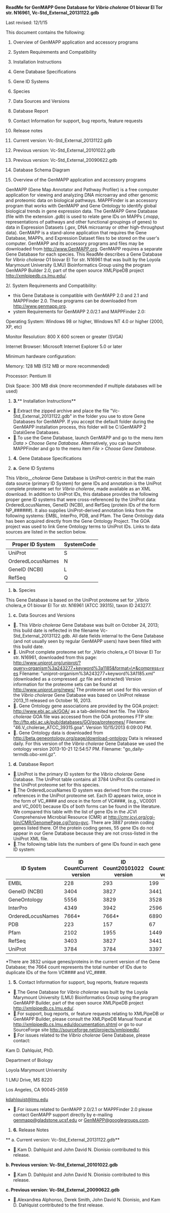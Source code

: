 **ReadMe for GenMAPP Gene Database for  *Vibrio cholerae*  O1 biovar El Tor str. N16961, Vc-Std\_External\_20131122.gdb**

Last revised:  12/1/15

This document contains the following:

1. Overview of GenMAPP application and accessory programs
2. System Requirements and Compatibility
3. Installation Instructions
4. Gene Database Specifications
  1. Gene ID Systems
  2. Species
  3. Data Sources and Versions
  4. Database Report
5. Contact Information for support, bug reports, feature requests
6. Release notes
  1. Current version: Vc-Std\_External\_20131122.gdb
  2. Previous version: Vc-Std\_External\_20101022.gdb
  3. Previous version: Vc-Std\_External\_20090622.gdb
7. Database Schema Diagram

1. Overview of the GenMAPP application and accessory programs

GenMAPP (Gene Map Annotator and Pathway Profiler) is a free computer application for viewing and analyzing DNA microarray and other genomic and proteomic data on biological pathways.  MAPPFinder is an accessory program that works with GenMAPP and Gene Ontology to identify global biological trends in gene expression data.  The GenMAPP Gene Database (file with the extension _.gdb_) is used to relate gene IDs on MAPPs (_.mapp_, representations of pathways and other functional groupings of genes) to data in Expression Datasets (_.gex_, DNA microarray or other high-throughput data).  GenMAPP is a stand-alone application that requires the Gene Database, MAPPs, and Expression Dataset files to be stored on the user's computer.  GenMAPP and its accessory programs and files may be downloaded from <http://www.GenMAPP.org>.  GenMAPP requires a separate Gene Database for each species.  This ReadMe describes a Gene Database for _Vibrio cholerae_ O1 biovar El Tor str. N16961 that was built by the Loyola Marymount University (LMU) Bioinformatics Group using the program GenMAPP Builder 2.0, part of the open source XMLPipeDB project <http://xmlpipedb.cs.lmu.edu/>.

2/. System Requirements and Compatibility:

- this Gene Database is compatible with GenMAPP 2.0 and 2.1 and MAPPFinder 2.0.  These programs can be downloaded from <http://www.genmapp.org>.
- ystem Requirements for GenMAPP 2.0/2.1 and MAPPFinder 2.0:

Operating System: Windows 98 or higher, Windows NT 4.0 or higher (2000, XP, etc)

Monitor Resolution: 800 X 600 screen or greater (SVGA)

Internet Browser: Microsoft Internet Explorer 5.0 or later

Minimum hardware configuration:

 Memory: 128 MB (512 MB or more recommended)

 Processor: Pentium III

 Disk Space: 300 MB disk (more recommended if multiple databases will be used)

1. **3.**** Installation Instructions**

- .Extract the zipped archive and place the file "Vc-Std\_External\_20131122.gdb" in the folder you use to store Gene Databases for GenMAPP.  If you accept the default folder during the GenMAPP installation process, this folder will be C:\GenMAPP 2 Data\Gene Databases.
- .To use the Gene Database, launch GenMAPP and go to the menu item _Data > Choose Gene Database_.  Alternatively, you can launch MAPPFinder and go to the menu item _File > Choose Gene Database_.

1. **4.** Gene Database Specifications

1. **a.** Gene ID Systems

This _Vibrio__cholerae_ Gene Database is UniProt-centric in that the main data source (primary ID System) for gene IDs and annotation is the UniProt complete proteome set for _Vibrio cholerae_, made available as an XML download. In addition to UniProt IDs, this database provides the following proper gene ID systems that were cross-referenced by the UniProt data: OrderedLocusNames, GeneID (NCBI), and RefSeq (protein IDs of the form NP\_######). It also supplies UniProt-derived annotation links from the following systems: EMBL, InterPro, PDB, and Pfam.  The Gene Ontology data has been acquired directly from the Gene Ontology Project. The GOA project was used to link Gene Ontology terms to UniProt IDs. Links to data sources are listed in the section below.

| Proper ID System | SystemCode |
| --- | --- |
| UniProt | S |
| OrderedLocusNames | N |
| GeneID (NCBI) | L |
| RefSeq | Q |

1. **b.** Species

This Gene Database is based on the UniProt proteome set for _Vibrio cholera_e O1 biovar El Tor str. N16961 (ATCC 39315), taxon ID 243277.

1. **c.** Data Sources and Versions

- **.** This _Vibrio cholerae_ Gene Database was built on October 24, 2013; this build date is reflected in the filename Vc-Std\_External\_20131122.gdb. All date fields internal to the Gene Database (and not usually seen by regular GenMAPP users) have been filled with this build date.
- **.** UniProt complete proteome set for _Vibrio cholera_e O1 biovar El Tor str. N16961, downloaded from this page: <http://www.uniprot.org/uniprot/?query=organism%3a243277+keyword%3a1185&format=\*&compress=yes>
Filename: "uniprot-organism%3A243277+keyword%3A1185.xml" (downloaded as a compressed .gz file and extracted)
Version information for the proteome sets can be found at  <http://www.uniprot.org/news/>
The proteome set used for this version of the _Vibrio cholerae_ Gene Database was based on UniProt release 2013\_11 released on October 16, 2013.
- **.** Gene Ontology gene associations are provided by the GOA project: <http://www.ebi.ac.uk/GOA/> as a tab-delimited text file.  The _Vibrio cholerae_ GOA file was accessed from the GOA proteomes FTP site: <ftp://ftp.ebi.ac.uk/pub/databases/GO/goa/proteomes/>
Filename: "46.V\_cholerae\_ATCC\_39315.goa".  Version 10/15/2013 6:09:00 PM.
- **.** Gene Ontology data is downloaded from <http://beta.geneontology.org/page/download-ontology>
Data is released daily.  For this version of the _Vibrio cholerae_ Gene Database we used the ontology version 2013-10-21 12:54:57 PM.
Filename: "go\_daily-termdb.obo-xml.gz".

1. **d.** Database Report

- .UniProt is the primary ID system for the _Vibrio cholerae_ Gene Database. The UniProt table contains all 3784 UniProt IDs contained in the UniProt proteome set for this species.
- .The OrderedLocusNames ID system was derived from the cross-references in the UniProt proteome set.  Each ID appears twice, once in the form of VC\_#### and once in the form of VC####, (e.g., VC0001 and VC\_0001) because IDs of both forms can be found in the literature. We compared this table with the list of gene IDs in the JCVI Comprehensive Microbial Resource (CMR) at
<http://cmr.jcvi.org/cgi-bin/CMR/GenomePage.cgi?org=gvc>.  There are 3887 protein coding genes listed there.  Of the protein coding genes, 55 gene IDs do not appear in our Gene Database because they are not cross-listed in the UniProt XML file.
- .The following table lists the numbers of gene IDs found in each gene ID system:

| ID System | ID CountCurrent version | ID Count20101022 version | ID Count20090622 version |
| --- | --- | --- | --- |
| EMBL | 228 | 293 | 199 |
| GeneID (NCBI) | 3404 | 3827 | 3441 |
| GeneOntology | 5556 | 3829 | 3528 |
| InterPro | 4349 | 3942 | 2596 |
| OrderedLocusNames | 7664\* | 7664\* | 6890 |
| PDB | 223 | 157 | 67 |
| Pfam | 2102 | 1955 | 1449 |
| RefSeq | 3403 | 3827 | 3441 |
| UniProt | 3784 | 3784 | 3397 |

\*There are 3832 unique genes/proteins in the current version of the Gene Database; the 7664 count represents the total number of IDs due to duplicate IDs of the form VC#### and VC\_####.

1. **5.** Contact Information for support, bug reports, feature requests

- .The Gene Database for _Vibrio cholerae_ was built by the Loyola Marymount University (LMU) Bioinformatics Group using the program GenMAPP Builder, part of the open source XMLPipeDB project <http://xmlpipedb.cs.lmu.edu/>.
- .For support, bug reports, or feature requests relating to XMLPipeDB or GenMAPP Builder, please consult the XMLPipeDB Manual found at <http://xmlpipedb.cs.lmu.edu/documentation.shtml> or go to our SourceForge site <http://sourceforge.net/projects/xmlpipedb/>.
- .For issues related to the _Vibrio cholerae_ Gene Database, please contact:

Kam D. Dahlquist, PhD.

Department of Biology

Loyola Marymount University

1 LMU Drive, MS 8220

Los Angeles, CA 90045-2659

kdahlquist@lmu.edu

- .For issues related to GenMAPP 2.0/2.1 or MAPPFinder 2.0 please contact GenMAPP support directly by e-mailing genmapp@gladstone.ucsf.edu or GenMAPP@googlegroups.com.

1. **6.** Release Notes

**        a.        Current version:  Vc-Std\_External\_20131122.gdb**

- .Kam D. Dahlquist and John David N. Dionisio contributed to this release.

**b.        Previous version:  Vc-Std\_External\_20101022.gdb**

- .Kam D. Dahlquist and John David N. Dionisio contributed to this release.

**c.        Previous version:  Vc-Std\_External\_20090622.gdb**

- .Alexandrea Alphonso, Derek Smith, John David N. Dionisio, and Kam D. Dahlquist contributed to the first release.

